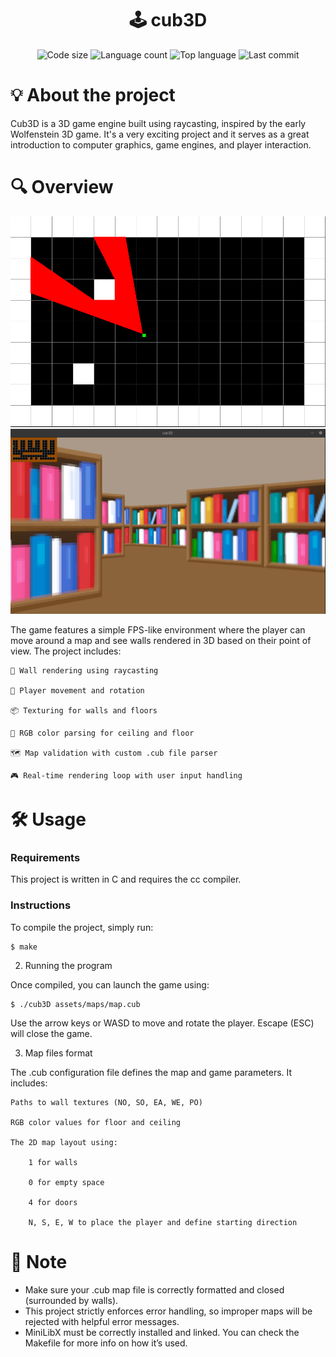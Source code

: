 <h1 align="center"> 
  🕹️ cub3D 
</h1> 

<p align="center">
  <img alt="Code size" src="https://img.shields.io/github/languages/code-size/jose5556/cub3d?color=lightblue" />
  <img alt="Language count" src="https://img.shields.io/github/languages/count/jose5556/cub3d?color=yellow" />
  <img alt="Top language" src="https://img.shields.io/github/languages/top/jose5556/cub3d?color=blue" />
  <img alt="Last commit" src="https://img.shields.io/github/last-commit/jose5556/cub3d?color=green" />
</p>

# 💡 About the project

Cub3D is a 3D game engine built using raycasting, inspired by the early Wolfenstein 3D game.
It's a very exciting project and it serves as a great introduction to computer graphics, 
game engines, and player interaction.

# 🔍 Overview

![Screenshot game](assets/screenshots_game/raw_game.png)
![Screenshot game](assets/screenshots_game/game.png)

The game features a simple FPS-like environment where the player can move around a map and see 
walls rendered in 3D based on their point of view. The project includes:

    🧱 Wall rendering using raycasting

    🧭 Player movement and rotation

    📦 Texturing for walls and floors

    🌈 RGB color parsing for ceiling and floor

    🗺️ Map validation with custom .cub file parser

    🎮 Real-time rendering loop with user input handling

# 🛠️ Usage

### Requirements

This project is written in C and requires the cc compiler.

### Instructions

To compile the project, simply run:

```shell
$ make
```

2. Running the program

Once compiled, you can launch the game using:

```shell
$ ./cub3D assets/maps/map.cub
```

Use the arrow keys or WASD to move and rotate the player. Escape (ESC) will close the game.

3. Map files format

The .cub configuration file defines the map and game parameters. It includes:

    Paths to wall textures (NO, SO, EA, WE, PO)

    RGB color values for floor and ceiling

    The 2D map layout using:

        1 for walls

        0 for empty space

        4 for doors

        N, S, E, W to place the player and define starting direction

# 📌 Note

- Make sure your .cub map file is correctly formatted and closed (surrounded by walls).
- This project strictly enforces error handling, so improper maps will be rejected with helpful error messages.
- MiniLibX must be correctly installed and linked. You can check the Makefile for more info on how it’s used.
